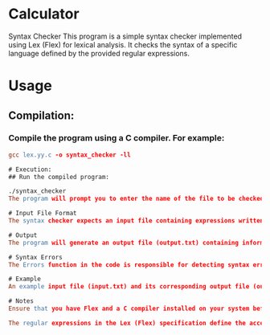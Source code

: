 # Calculator
Syntax Checker
This program is a simple syntax checker implemented using Lex (Flex) for lexical analysis. It checks the syntax of a specific language defined by the provided regular expressions.

# Usage
## Compilation:

### Compile the program using a C compiler. For example:
```flex syntax_checker.l
gcc lex.yy.c -o syntax_checker -ll

# Execution:
## Run the compiled program:

./syntax_checker
The program will prompt you to enter the name of the file to be checked.

# Input File Format
The syntax checker expects an input file containing expressions written in a specific language. The language's syntax is defined by the regular expressions in the Lex (Flex) specification.

# Output
The program will generate an output file (output.txt) containing information about the validity of the expressions. Valid expressions will be marked with "✅", and syntax errors will be reported with corresponding row and column information.

# Syntax Errors
The Errors function in the code is responsible for detecting syntax errors. It checks for invalid operator sequences, mismatched parentheses, and other potential syntax issues.

# Example
An example input file (input.txt) and its corresponding output file (output.txt) are provided for reference.

# Notes
Ensure that you have Flex and a C compiler installed on your system before compiling and running the program.

The regular expressions in the Lex (Flex) specification define the accepted syntax. Modify them as needed for your specific language.